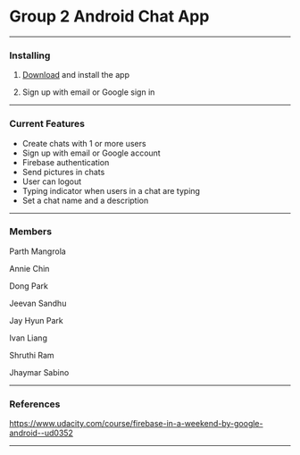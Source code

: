 # Group 2 Android Chat App
___

### Installing
1. [Download](https://drive.google.com/file/d/1uk91mRcdRdsM_3pzNq_mRrhEHD5i90XV/view?usp=sharing) and install the app

2. Sign up with email or Google sign in

___

### Current Features

- Create chats with 1 or more users
- Sign up with email or Google account
- Firebase authentication
- Send pictures in chats
- User can logout
- Typing indicator when users in a chat are typing
- Set a chat name and a description

___
### Members

Parth Mangrola

Annie Chin

Dong Park

Jeevan Sandhu

Jay Hyun Park

Ivan Liang

Shruthi Ram

Jhaymar Sabino
___

### References

https://www.udacity.com/course/firebase-in-a-weekend-by-google-android--ud0352
___
